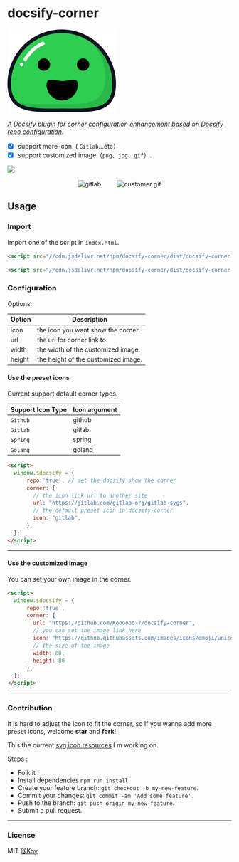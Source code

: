 # docsify-corner

![docsify](https://github.com/docsifyjs/docsify/raw/develop/docs/_media/icon.svg)

*A [Docsify](https://docsify.js.org/) plugin for corner configuration enhancement based on [Docsify repo configuration](https://docsify.js.org/#/configuration?id=repo).*

- [x] support more icon. ( `Gitlab`...etc）
- [x] support customized image（`png`、`jpg`、`gif`）.

[![](https://data.jsdelivr.com/v1/package/npm/docsify-corner/badge)](https://www.jsdelivr.com/package/npm/docsify-corner)



<div align="center">
    <img src="https://user-images.githubusercontent.com/33706142/89785634-4e3ff300-db4d-11ea-9eb5-16ae5e1512ee.png" alt="gitlab" width=45%/>
    &emsp;&emsp;
    <img src="https://i.loli.net/2020/08/10/iEWkLXpRCSAv1IN.gif" alt="customer gif" width=45%/>
</div>

## Usage

### Import

Import one of the script in `index.html`.

```html
<script src="//cdn.jsdelivr.net/npm/docsify-corner/dist/docsify-corner.js"></script>
```

```html
<script src="//cdn.jsdelivr.net/npm/docsify-corner/dist/docsify-corner.min.js"></script>
```

### Configuration

Options:

| Option | Description                         |
| ------ | ----------------------------------- |
| icon   | the icon you want show the corner.  |
| url    | the url for corner link to.         |
| width  | the width of the customized image.  |
| height | the height of the customized image. |

#### Use the preset icons

Current support default corner types.

| Support Icon Type | Icon argument |
| ----------------- | ------------- |
| `Github`          | github        |
| `Gitlab`          | gitlab        |
| `Spring`          | spring        |
| `Golang`          | golang        |



```html
<script>
  window.$docsify = {
      repo:'true', // set the docsify show the corner
      corner: {
        // the icon link url to another site  
        url: "https://gitlab.com/gitlab-org/gitlab-svgs", 
        // the default preset icon in docsify-corner  
        icon: "gitlab", 
      },
  };
</script>
```

---

#### Use the customized image

You can set your own  image in the corner.

```html
<script>
  window.$docsify = {
      repo:'true',
      corner: {
        url: "https://github.com/Koooooo-7/docsify-corner",
        // you can set the image link here  
        icon: "https://github.githubassets.com/images/icons/emoji/unicode/1f48a.png",
        // the size of the image  
        width: 80,
        height: 80
      },
  };
</script>
```

---

### Contribution

It is hard to adjust the icon to fit the corner, so If you wanna add more preset icons, welcome **star** and **fork**!

This the current [svg icon resources](https://gitlab.com/gitlab-org/gitlab-svgs)  I m working on.

Steps :

- Folk it !
- Install dependencies `npm run install`.
- Create your feature branch: `git checkout -b my-new-feature`.
- Commit your changes: `git commit -am 'Add some feature'.`
- Push to the branch: `git push origin my-new-feature`.
- Submit a pull request.

---

### License

MIT [@Koy](https://github.com/Koooooo-7)

